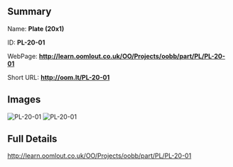 

## Summary
 
Name: __Plate (20x1)__

ID: __PL-20-01__

WebPage: __http://learn.oomlout.co.uk/OO/Projects/oobb/part/PL/PL-20-01__

Short URL: __http://oom.lt/PL-20-01__


## Images
![PL-20-01](http://oomlout.com/oobb-gen/parts/PL/PL-20-01/PL-20-01_01_420.jpg)
![PL-20-01](http://oomlout.com/oobb-gen/parts/PL/PL-20-01/PL-20-01_420.png)




## Full Details

 http://learn.oomlout.co.uk/OO/Projects/oobb/part/PL/PL-20-01

